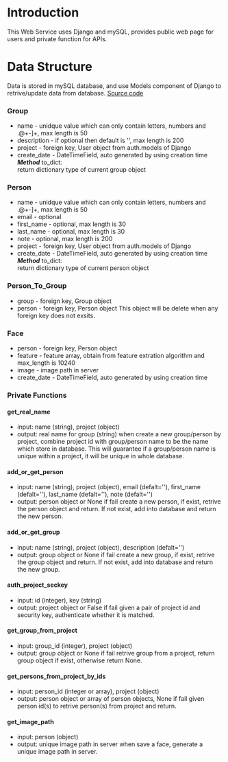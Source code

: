 # Introduction
  This Web Service uses Django and mySQL, provides public web page for users and private function for APIs.
 
# Data Structure
  Data is stored in mySQL database, and use Models component of Django to retrive/update data from database. 
  [Source code](https://github.com/fcharmy/face/blob/master/face_web/face_tech/models.py)
  
### Group
 * name - unidque value which can only contain letters, numbers and .@+-]+, max length is 50
 * description - if optional then default is '', max length is 200
 * project - foreign key, User object from auth.models of Django
 * create_date - DateTimeField, auto generated by using creation time  
 _**Method**_ to_dict:  
  return dictionary type of current group object
    
### Person
 * name - unidque value which can only contain letters, numbers and .@+-]+, max length is 50   
 * email - optional
 * first_name - optional, max length is 30  
 * last_name - optional, max length is 30  
 * note - optional, max length is 200  
 * project - foreign key, User object from auth.models of Django  
 * create_date - DateTimeField, auto generated by using creation time  
 _**Method**_ to_dict:  
  return dictionary type of current person object
    
### Person_To_Group
 * group - foreign key, Group object
 * person - foreign key, Person object
 This object will be delete when any foreign key does not exsits.

### Face
 * person - foreign key, Person object
 * feature - feature array, obtain from feature extration algorithm and max_length is 10240
 * image - image path in server
 * create_date - DateTimeField, auto generated by using creation time  

### Private Functions
#### get_real_name
 * input: name (string), project (object)
 * output: real name for group (string)
 when create a new group/person by project, combine project id with group/person name to be the name which store in database. This will guarantee if a group/person name is unique within a project, it will be unique in whole database.
 
#### add_or_get_person
 * input: name (string), project (object), email (defalt=''), first_name (defalt=''), last_name (defalt=''), note (defalt='')
 * output: person object or None if fail
 create a new person, if exist, retrive the person object and return. If not exist, add into database and return the new person.
 
#### add_or_get_group
 * input: name (string), project (object), description (defalt='')
 * output: group object or None if fail
 create a new group, if exist, retrive the group object and return. If not exist, add into database and return the new group.
 
#### auth_project_seckey
 * input: id (integer), key (string)
 * output: project object or False if fail
 given a pair of project id and security key, authenticate whether it is matched.

#### get_group_from_project
 * input: group_id (integer), project (object)
 * output: group object or None if fail
 retrive group from a project, return group object if exist, otherwise return None.

#### get_persons_from_project_by_ids
 * input: person_id (integer or array), project (object)
 * output: person object or array of person objects, None if fail
 given person id(s) to retrive person(s) from project and return.


#### get_image_path
 * input: person (object)
 * output: unique image path in server
 when save a face, generate a unique image path in server.
